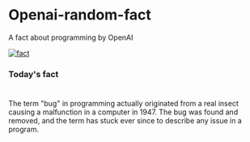 
# Openai-random-fact
 A fact about programming by OpenAI

[![fact](https://github.com/MarioVidoni/openai-daily-fact/actions/workflows/main.yml/badge.svg)](https://github.com/MarioVidoni/openai-daily-fact/actions/workflows/main.yml)

### Today's fact
# 
The term "bug" in programming actually originated from a real insect causing a malfunction in a computer in 1947. The bug was found and removed, and the term has stuck ever since to describe any issue in a program.